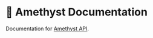# 💜 Amethyst Documentation

Documentation for [Amethyst API](https://github.com/realms-developers/Amethyst.API/).
